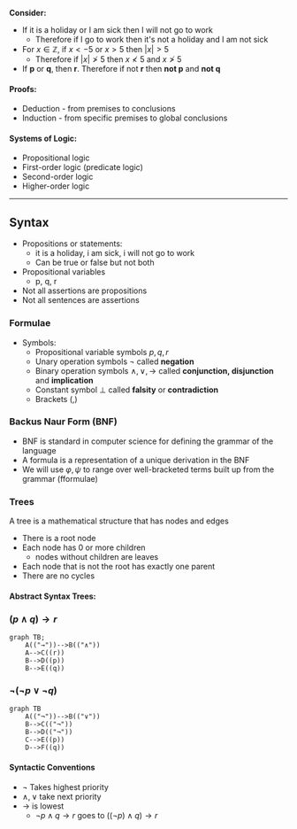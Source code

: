 **Consider:**
- If it is a holiday or I am sick then I will not go to work
	- Therefore if I go to work then it's not a holiday and I am not sick
- For $x\in\mathbb{Z}$, if $x<-5$ or $x>5$ then $|x|>5$ 
	- Therefore if $|x|\ngtr 5$ then $x\nless 5$ and $x\ngtr 5$
- If **p** or **q**, then **r**. Therefore if not **r** then **not p** and **not q**

#### Proofs:
- Deduction - from premises to conclusions
- Induction - from specific premises to global conclusions

#### Systems of Logic:
- Propositional logic
- First-order logic (predicate logic)
- Second-order logic
- Higher-order logic

***
## Syntax

- Propositions or statements:
	- it is a holiday, i am sick, i will not go to work
	- Can be true or false but not both
- Propositional variables
	- p, q, r
- Not all assertions are propositions
- Not all sentences are assertions

### Formulae

- Symbols:
	- Propositional variable symbols $p,q,r$
	- Unary operation symbols $\neg$ called **negation**
	- Binary operation symbols $\wedge , \vee , \to$ called **conjunction, disjunction** and **implication**
	- Constant symbol $\perp$ called **falsity** or **contradiction**
	- Brackets $(, )$

### Backus Naur Form (BNF)

- BNF is standard in computer science for defining the grammar of the language
- A formula is a representation of a unique derivation in the BNF
- We will use $\varphi, \psi$ to range over well-bracketed terms built up from the grammar (fformulae)

### Trees

A tree is a mathematical structure that has nodes and edges
- There is a root node
- Each node has 0 or more children
	- nodes without children are leaves
- Each node that is not the root has exactly one parent
- There are no cycles

#### Abstract Syntax Trees:

### $(p\wedge q) \to r$
```mermaid
graph TB;
	A(("→"))-->B(("∧"))
	A-->C((r))
	B-->D((p))
	B-->E((q))
```

### $\neg(\neg p \vee \neg q)$
```mermaid
graph TB
	A(("¬"))-->B(("∨"))
	B-->C(("¬"))
	B-->D(("¬"))
	C-->E((p))
	D-->F((q))
```

#### Syntactic Conventions

- $\neg$ Takes highest priority
- $\wedge, \vee$ take next priority
- $\to$ is lowest
	- $\neg p \wedge q \to r$  goes to $((\neg p) \wedge q) \to r$

